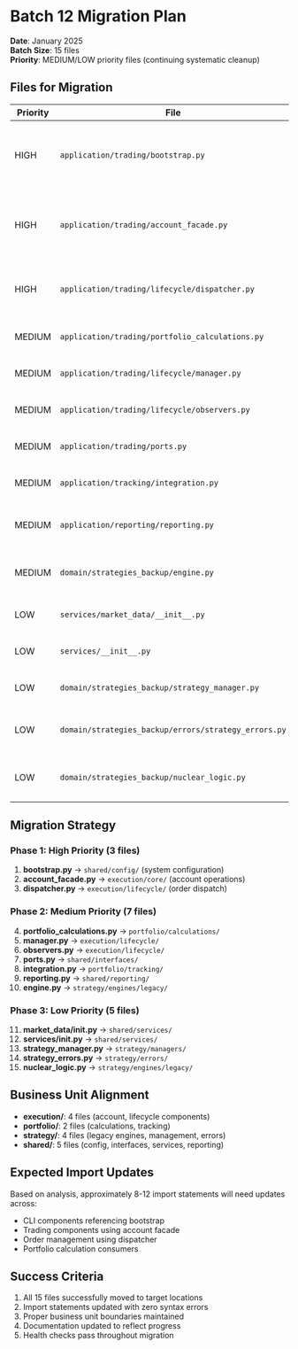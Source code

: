 # Batch 12 Migration Plan

**Date**: January 2025  
**Batch Size**: 15 files  
**Priority**: MEDIUM/LOW priority files (continuing systematic cleanup)

## Files for Migration

| Priority | File | Target Location | Rationale | Imports | Size |
|----------|------|-----------------|-----------|---------|------|
| HIGH | `application/trading/bootstrap.py` | `shared/config/bootstrap.py` | Trading system bootstrap logic (3 active imports) | 13 | 253 |
| HIGH | `application/trading/account_facade.py` | `execution/core/account_facade.py` | Account operations for execution (1 active import) | 13 | 528 |
| HIGH | `application/trading/lifecycle/dispatcher.py` | `execution/lifecycle/dispatcher.py` | Order lifecycle dispatch (1 active import) | 6 | 137 |
| MEDIUM | `application/trading/portfolio_calculations.py` | `portfolio/calculations/portfolio_calculations.py` | Portfolio computation logic | 5 | 119 |
| MEDIUM | `application/trading/lifecycle/manager.py` | `execution/lifecycle/manager.py` | Lifecycle management for orders | 10 | 206 |
| MEDIUM | `application/trading/lifecycle/observers.py` | `execution/lifecycle/observers.py` | Order lifecycle observation | 10 | 517 |
| MEDIUM | `application/trading/ports.py` | `shared/interfaces/trading_ports.py` | Trading interface definitions | 9 | 125 |
| MEDIUM | `application/tracking/integration.py` | `portfolio/tracking/integration.py` | Portfolio tracking integration | 9 | 301 |
| MEDIUM | `application/reporting/reporting.py` | `shared/reporting/reporting.py` | Cross-cutting reporting utilities | 11 | 161 |
| MEDIUM | `domain/strategies_backup/engine.py` | `strategy/engines/legacy/backup_engine.py` | Legacy strategy engine backup | 9 | 218 |
| LOW | `services/market_data/__init__.py` | `shared/services/market_data_service.py` | Market data service interface | 3 | 16 |
| LOW | `services/__init__.py` | `shared/services/__init__.py` | Service module initialization | 1 | 32 |
| LOW | `domain/strategies_backup/strategy_manager.py` | `strategy/managers/legacy_strategy_manager.py` | Legacy strategy management | 1 | 3 |
| LOW | `domain/strategies_backup/errors/strategy_errors.py` | `strategy/errors/strategy_errors.py` | Strategy-specific error handling | 1 | 41 |
| LOW | `domain/strategies_backup/nuclear_logic.py` | `strategy/engines/legacy/nuclear_logic.py` | Legacy nuclear strategy logic | 2 | 190 |

## Migration Strategy

### Phase 1: High Priority (3 files)
1. **bootstrap.py** → `shared/config/` (system configuration)
2. **account_facade.py** → `execution/core/` (account operations)  
3. **dispatcher.py** → `execution/lifecycle/` (order dispatch)

### Phase 2: Medium Priority (7 files)
4. **portfolio_calculations.py** → `portfolio/calculations/`
5. **manager.py** → `execution/lifecycle/`
6. **observers.py** → `execution/lifecycle/`  
7. **ports.py** → `shared/interfaces/`
8. **integration.py** → `portfolio/tracking/`
9. **reporting.py** → `shared/reporting/`
10. **engine.py** → `strategy/engines/legacy/`

### Phase 3: Low Priority (5 files)
11. **market_data/__init__.py** → `shared/services/`
12. **services/__init__.py** → `shared/services/`
13. **strategy_manager.py** → `strategy/managers/`
14. **strategy_errors.py** → `strategy/errors/`
15. **nuclear_logic.py** → `strategy/engines/legacy/`

## Business Unit Alignment

- **execution/**: 4 files (account, lifecycle components)
- **portfolio/**: 2 files (calculations, tracking)
- **strategy/**: 4 files (legacy engines, management, errors)
- **shared/**: 5 files (config, interfaces, services, reporting)

## Expected Import Updates

Based on analysis, approximately 8-12 import statements will need updates across:
- CLI components referencing bootstrap
- Trading components using account facade
- Order management using dispatcher
- Portfolio calculation consumers

## Success Criteria

1. All 15 files successfully moved to target locations
2. Import statements updated with zero syntax errors
3. Proper business unit boundaries maintained
4. Documentation updated to reflect progress
5. Health checks pass throughout migration